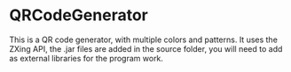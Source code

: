 # QRCodeGenerator
This is a QR code generator,  with multiple colors and patterns.
It uses the ZXing API, the .jar files are added in the source folder, you will need to add as external libraries for the program work.
